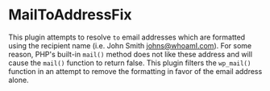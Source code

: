 # MailToAddressFix

This plugin attempts to resolve `to` email addresses which are formatted using the recipient name (i.e. John Smith <johns@whoamI.com>). For some reason, PHP's built-in `mail()` method does not like these address and will cause the `mail()` function to return false. This plugin filters the `wp_mail()` function in an attempt to remove the formatting in favor of the email address alone.